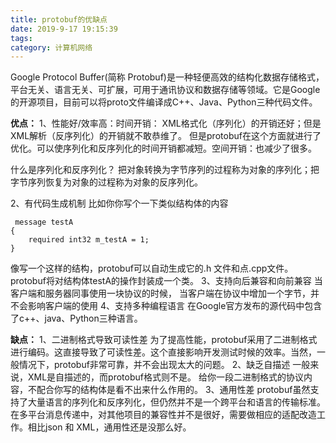 ```yaml
---
title: protobuf的优缺点
date: 2019-9-17 19:15:39
tags:
category: 计算机网络
---
```



Google Protocol Buffer(简称 Protobuf)是一种轻便高效的结构化数据存储格式，平台无关、语言无关、可扩展，可用于通讯协议和数据存储等领域。它是Google的开源项目，目前可以将proto文件编译成C++、Java、Python三种代码文件。

**优点：**
1、性能好/效率高：时间开销： XML格式化（序列化）的开销还好；但是XML解析（反序列化）的开销就不敢恭维了。 但是protobuf在这个方面就进行了优化。可以使序列化和反序列化的时间开销都减短。空间开销：也减少了很多。

什么是序列化和反序列化？
把对象转换为字节序列的过程称为对象的序列化；把字节序列恢复为对象的过程称为对象的反序列化。

2、有代码生成机制
比如你你写个一下类似结构体的内容
```
 message testA  
{  
    required int32 m_testA = 1;  
}  
```
像写一个这样的结构，protobuf可以自动生成它的.h 文件和点.cpp文件。
protobuf将对结构体testA的操作封装成一个类。
3、支持向后兼容和向前兼容
当客户端和服务器同事使用一块协议的时候， 当客户端在协议中增加一个字节，并不会影响客户端的使用
4、支持多种编程语言
在Google官方发布的源代码中包含了c++、java、Python三种语言。

**缺点：**
1、二进制格式导致可读性差
为了提高性能，protobuf采用了二进制格式进行编码。这直接导致了可读性差。这个直接影响开发测试时候的效率。当然，一般情况下，protobuf非常可靠，并不会出现太大的问题。
2、缺乏自描述
一般来说，XML是自描述的，而protobuf格式则不是。 给你一段二进制格式的协议内容，不配合你写的结构体是看不出来什么作用的。
3、通用性差
protobuf虽然支持了大量语言的序列化和反序列化，但仍然并不是一个跨平台和语言的传输标准。在多平台消息传递中，对其他项目的兼容性并不是很好，需要做相应的适配改造工作。相比json 和 XML，通用性还是没那么好。



